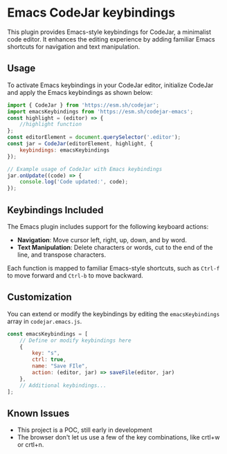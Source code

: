 # Emacs CodeJar keybindings

This plugin provides Emacs-style keybindings for CodeJar, a minimalist code editor. It enhances the editing experience by adding familiar Emacs shortcuts for navigation and text manipulation.

## Usage
To activate Emacs keybindings in your CodeJar editor, initialize CodeJar and apply the Emacs keybindings as shown below:

```javascript
import { CodeJar } from 'https://esm.sh/codejar';
import emacsKeybindings from 'https://esm.sh/codejar-emacs';
const highlight = (editor) => {
	//highlight function
};
const editorElement = document.querySelector('.editor');
const jar = CodeJar(editorElement, highlight, {
    keybindings: emacsKeybindings  
});

// Example usage of CodeJar with Emacs keybindings
jar.onUpdate((code) => {
    console.log('Code updated:', code);
});
```

## Keybindings Included
The Emacs plugin includes support for the following keyboard actions:
- **Navigation**: Move cursor left, right, up, down, and by word.
- **Text Manipulation**: Delete characters or words, cut to the end of the line, and transpose characters.

Each function is mapped to familiar Emacs-style shortcuts, such as `Ctrl-f` to move forward and `Ctrl-b` to move backward.

## Customization
You can extend or modify the keybindings by editing the `emacsKeybindings` array in `codejar.emacs.js`.

```javascript
const emacsKeybindings = [
    // Define or modify keybindings here
    {
        key: "s",
        ctrl: true,
        name: "Save FIle",
        action: (editor, jar) => saveFile(editor, jar)
    },
    // Additional keybindings...
];
```


## Known Issues

- This project is a POC, still early in development
- The browser don't let us use a few of the key combinations, like crtl+w or crtl+n. 